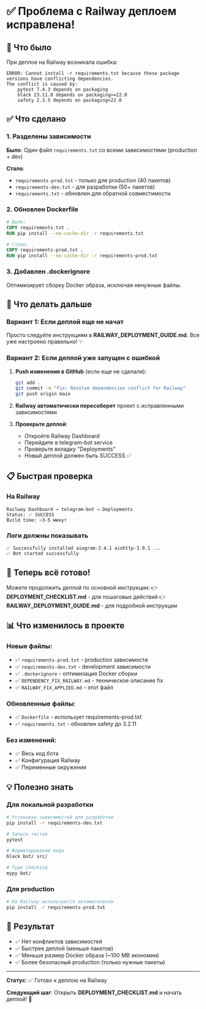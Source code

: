 # ✅ Проблема с Railway деплоем исправлена!

## 🐛 Что было

При деплое на Railway возникала ошибка:
```
ERROR: Cannot install -r requirements.txt because these package versions have conflicting dependencies.
The conflict is caused by:
    pytest 7.4.3 depends on packaging
    black 23.11.0 depends on packaging>=22.0
    safety 2.3.5 depends on packaging<22.0
```

## ✅ Что сделано

### 1. Разделены зависимости

**Было**: Один файл `requirements.txt` со всеми зависимостями (production + dev)

**Стало**: 
- `requirements-prod.txt` - только для production (40 пакетов)
- `requirements-dev.txt` - для разработки (50+ пакетов)
- `requirements.txt` - обновлен для обратной совместимости

### 2. Обновлен Dockerfile

```dockerfile
# Было:
COPY requirements.txt .
RUN pip install --no-cache-dir -r requirements.txt

# Стало:
COPY requirements-prod.txt .
RUN pip install --no-cache-dir -r requirements-prod.txt
```

### 3. Добавлен .dockerignore

Оптимизирует сборку Docker образа, исключая ненужные файлы.

## 🚀 Что делать дальше

### Вариант 1: Если деплой еще не начат

Просто следуйте инструкциям в **RAILWAY_DEPLOYMENT_GUIDE.md**. 
Все уже настроено правильно! ✨

### Вариант 2: Если деплой уже запущен с ошибкой

1. **Push изменения в GitHub** (если еще не сделали):
   ```bash
   git add .
   git commit -m "Fix: Resolve dependencies conflict for Railway"
   git push origin main
   ```

2. **Railway автоматически пересоберет** проект с исправленными зависимостями

3. **Проверьте деплой**:
   - Откройте Railway Dashboard
   - Перейдите в telegram-bot service
   - Проверьте вкладку "Deployments"
   - Новый деплой должен быть SUCCESS ✅

## 📋 Быстрая проверка

### На Railway
```
Railway Dashboard → telegram-bot → Deployments
Status: ✅ SUCCESS
Build time: ~3-5 минут
```

### Логи должны показывать
```
✅ Successfully installed aiogram-3.4.1 aiohttp-3.9.1 ...
✅ Bot started successfully
```

## 🎯 Теперь всё готово!

Можете продолжить деплой по основной инструкции:
👉 **DEPLOYMENT_CHECKLIST.md** - для пошаговых действий
👉 **RAILWAY_DEPLOYMENT_GUIDE.md** - для подробной инструкции

## 📊 Что изменилось в проекте

### Новые файлы:
- ✅ `requirements-prod.txt` - production зависимости
- ✅ `requirements-dev.txt` - development зависимости  
- ✅ `.dockerignore` - оптимизация Docker сборки
- ✅ `DEPENDENCY_FIX_RAILWAY.md` - техническое описание fix
- ✅ `RAILWAY_FIX_APPLIED.md` - этот файл

### Обновленные файлы:
- ✅ `Dockerfile` - использует requirements-prod.txt
- ✅ `requirements.txt` - обновлен safety до 3.2.11

### Без изменений:
- ✅ Весь код бота
- ✅ Конфигурация Railway
- ✅ Переменные окружения

## 💡 Полезно знать

### Для локальной разработки

```bash
# Установка зависимостей для разработки
pip install -r requirements-dev.txt

# Запуск тестов
pytest

# Форматирование кода
black bot/ src/

# Type checking
mypy bot/
```

### Для production

```bash
# На Railway используется автоматически
pip install -r requirements-prod.txt
```

## 🎉 Результат

- ✅ Нет конфликтов зависимостей
- ✅ Быстрее деплой (меньше пакетов)
- ✅ Меньше размер Docker образа (~100 MB экономии)
- ✅ Более безопасный production (только нужные пакеты)

---

**Статус**: ✅ Готово к деплою на Railway

**Следующий шаг**: Открыть **DEPLOYMENT_CHECKLIST.md** и начать деплой! 🚀
